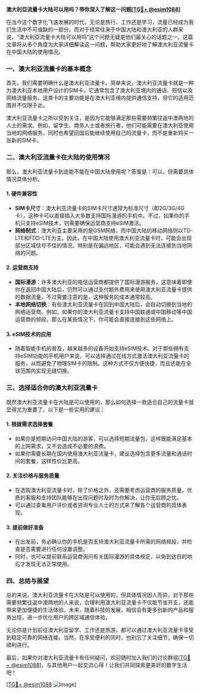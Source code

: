 **澳大利亞流量卡大陆可以用吗？带你深入了解这一问题[[TG💪+ @esim1088](https://t.me/s/esim1088)]**

在当今这个数字化飞速发展的时代，无论是旅行、工作还是学习，流量已经成为我们生活中不可或缺的一部分。而对于经常往来于中国大陆和澳大利亚的人群来说，“澳大利亞流量卡大陆可以用吗”这个问题无疑是他们最关心的话题之一。这篇文章将从多个角度为大家详细解读这一问题，帮助大家更好地了解澳大利亚流量卡在中国大陆的使用情况。

### 一、澳大利亚流量卡的基本概念

首先，我们需要明确什么是澳大利亚流量卡。简单来说，澳大利亚流量卡就是一种为澳大利亚本地用户设计的SIM卡，它通常包含了澳大利亚境内的通话、短信以及网络流量服务。这类卡的主要功能是在澳大利亚境内提供通信支持，但它的适用范围并不仅限于此。

澳大利亚流量卡之所以受到关注，是因为它能够满足那些需要频繁往返中澳两地的人士的需求。例如，留学生、商务人士或者旅行者，他们可能需要在澳大利亚使用当地的网络服务，同时也希望回国后能继续使用自己的流量卡，而不是重新购买一张新的SIM卡。

### 二、澳大利亚流量卡在大陆的使用情况

那么，澳大利亚流量卡到底能不能在中国大陆使用呢？答案是：可以，但需要具体情况具体分析。

#### 1. **硬件兼容性**
   - **SIM卡尺寸**：澳大利亚流量卡的SIM卡尺寸通常为标准尺寸（即2G/3G/4G卡），这种卡可以直接插入大多数支持国际漫游的手机中。不过，如果你的手机只支持eSIM技术，则需要确保运营商支持eSIM激活。
   - **网络制式**：澳大利亚主要采用的是GSM网络，而中国大陆的移动网络则以TD-LTE和FDD-LTE为主。因此，在中国大陆使用澳大利亚流量卡时，可能会出现部分区域信号不佳的情况。特别是在偏远地区，可能会遇到无法连接到当地网络的问题。

#### 2. **运营商支持**
   - **国际漫游**：许多澳大利亚的电信运营商都提供了国际漫游服务，这意味着即使你在返回中国大陆后，仍然可以通过支付额外费用来使用澳大利亚流量卡提供的数据流量。不过需要注意的是，这种服务的成本通常较高。
   - **本地网络切换**：有些澳大利亚流量卡在回到中国大陆后，会自动切换到当地的网络运营商。例如，如果你的澳大利亚流量卡支持中国联通或中国移动等中国运营商的频段，那么在某些情况下，你可能会直接连接到这些网络上。

#### 3. **eSIM技术的应用**
   - 随着智能手机的普及，越来越多的设备开始支持eSIM技术。对于那些拥有支持eSIM功能的手机用户来说，可以选择通过在线方式激活澳大利亚流量卡的服务，从而避免了物理SIM卡的限制。这种方式不仅方便快捷，而且还能在全球范围内实现无缝切换。

### 三、选择适合你的澳大利亚流量卡

既然澳大利亚流量卡在大陆是可以使用的，那么如何选择一款适合自己的流量卡就显得尤为重要了。以下是一些实用的建议：

#### 1. **根据需求选择套餐**
   - 如果你是短期访问中国大陆的游客，可以选择短期流量包，这样既能满足基本的上网需求，又不会造成不必要的浪费。
   - 如果你需要长期在国内使用澳大利亚流量卡，建议选择包含更多流量和通话时间的套餐，这样性价比更高。

#### 2. **关注价格与服务质量**
   - 在选购澳大利亚流量卡时，除了价格之外，还需要考虑运营商的服务质量。优质的客服和支持团队能够在出现问题时及时为你解决，让你无后顾之忧。
   - 可以通过查看用户评价或者咨询专业人士的方式来了解各个运营商的具体表现。

#### 3. **提前做好准备**
   - 在出发前，务必确认你的手机是否支持澳大利亚流量卡所需的网络频段，并检查是否需要进行任何设置调整。
   - 同时，也可以提前联系运营商询问有关国际漫游的具体规定，以免到达目的地后才发现无法正常使用。

### 四、总结与展望

总的来说，澳大利亚流量卡在大陆是可以使用的，但具体情况因人而异。对于那些需要频繁往返中澳两地的人来说，合理利用澳大利亚流量卡不仅能节省开支，还能带来更加便捷的生活体验。未来，随着科技的发展，相信会有更多创新的产品和服务出现，进一步优化用户的跨区域通信体验。

无论你是计划前往澳大利亚留学、工作还是旅游，都可以通过澳大利亚流量卡享受到稳定可靠的网络连接。当然，在享受便利的同时，也别忘了关注细节，确保一切顺利进行。

最后，如果你对澳大利亚流量卡有任何疑问，欢迎随时加入我们的讨论群组[[TG💪+ @esim1088](https://t.me/s/esim1088)]，与其他用户一起交流心得！让我们共同探索更美好的数字生活吧！

[[TG💪+ @esim1088](https://t.me/s/esim1088) ![Image](https://i.postimg.cc/4NQfJmqS/Snipaste-2025-05-13-00-14-12.png)]